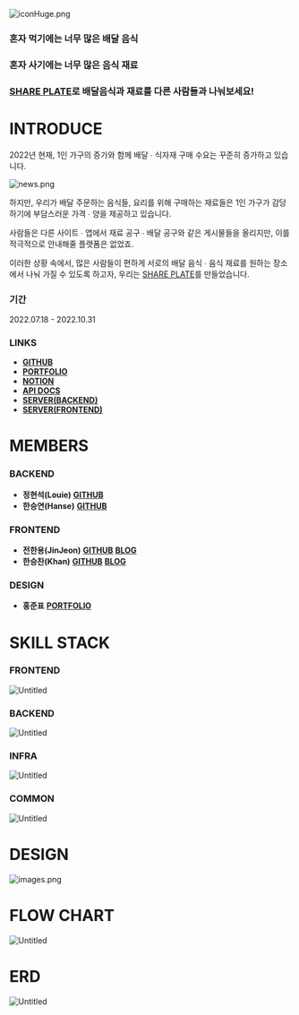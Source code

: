 ![iconHuge.png](./images/iconHuge.png)

### **혼자 먹기에는 너무 많은 배달 음식**

### **혼자 사기에는 너무 많은 음식 재료**

### **[SHARE PLATE](https://d2uyt41klanc0b.cloudfront.net)로 배달음식과 재료를 다른 사람들과 나눠보세요!**

# **INTRODUCE**

2022년 현재, 1인 가구의 증가와 함께 배달 ∙ 식자재 구매 수요는 꾸준히 증가하고 있습니다.

![news.png](./images/news.png)

하지만, 우리가 배달 주문하는 음식들, 요리를 위해 구매하는 재료들은 1인 가구가 감당하기에 부담스러운 가격 ∙ 양을 제공하고 있습니다.

사람들은 다른 사이트 ∙ 앱에서 재료 공구 ∙ 배달 공구와 같은 게시물들을 올리지만, 이를 적극적으로 안내해줄 플랫폼은 없었죠.

이러한 상황 속에서, 많은 사람들이 편하게 서로의 배달 음식 ∙ 음식 재료를 원하는 장소에서 나눠 가질 수 있도록 하고자, 우리는 [SHARE PLATE](https://d2uyt41klanc0b.cloudfront.net)를 만들었습니다.

### **기간**

2022.07.18 - 2022.10.31

### **LINKS**

- **[GITHUB](https://github.com/SHARE-PLATE)**
- **[PORTFOLIO](https://gusty-art-6de.notion.site/SHARE-PLATE-71a75ce4965344f3b3a46be4fb9f9411)**
- **[NOTION](https://www.notion.so/c5352a8d177346aeb36f49e26e59cac1)**
- **[API DOCS](https://share-plate.click/docs/index.html)**
- **[SERVER(BACKEND)](http://share-plate.click)**
- **[SERVER(FRONTEND)](https://d2uyt41klanc0b.cloudfront.net/)**

# **MEMBERS**

### **BACKEND**

- **정현석(Louie)**
  [**GITHUB**](https://github.com/Louie-03)
- **한승연(Hanse)**
  [**GITHUB**](https://github.com/rkolx)

### **FRONTEND**

- **전한용(JinJeon)**
  **[GITHUB](https://github.com/JinJeon)**
  **[BLOG](https://jinjeon.github.io)**
- **한승찬(Khan)**
  **[GITHUB](https://github.com/Han-Seung-Chan)**
  **[BLOG](https://velog.io/@pon06188)**

### **DESIGN**

- **홍준표**
  [**PORTFOLIO**](https://www.notion.so/341b4d294dd34058b41ea2087476377f)

# **SKILL STACK**

### **FRONTEND**

![Untitled](./images/frontend.png)

### **BACKEND**

![Untitled](./images/backend.png)

### **INFRA**

![Untitled](./images/infra.png)

### **COMMON**

![Untitled](./images/common.png)

# **DESIGN**

![images.png](./images/images.png)

# **FLOW CHART**

![Untitled](./images/workflow.png)

# **ERD**

![Untitled](/images/erd.png)
